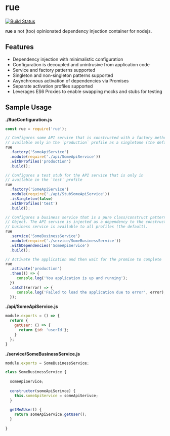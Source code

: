 # rue
[![Build Status](https://travis-ci.org/bemisguided/rue.svg?branch=rewrite-es6)](https://travis-ci.org/bemisguided/rue)

**rue** a not (too) opinionated dependency injection container for nodejs.

## Features

- Dependency injection with minimalistic configuration
- Configuration is decoupled and unintrusive from application code
- Service and factory patterns supported
- Singleton and non-singleton patterns supported
- Asynchronous activation of dependencies via Promises
- Separate activation profiles supported
- Leverages ES6 Proxies to enable swapping mocks and stubs for testing

## Sample Usage

**./RueConfiguration.js**
```javascript 1.7
const rue = require('rue');

// Configures some API service that is constructed with a factory method
// available only in the `production` profile as a singletone (the default)
rue
  .factory('SomeApiService')
  .module(require('./api/SomeApiService'))
  .withProfiles('production')
  .build();

// Configures a test stub for the API service that is only in 
// available in the `test` profile
rue
  .factory('SomeApiService')
  .module(require('./api/StubSomeApiService'))
  .isSingleton(false)
  .withProfiles('test')
  .build();

// Configures a business service that is a pure class/construct pattern 
// Object. The API service is injected as a dependency to the constructor. This
// business service is available to all profiles (the default).
rue
  .service('SomeBusinessService')
  .module(require('./service/SomeBusinessService'))
  .withDependencies('SomeApiService')
  .build();

// Activate the application and then wait for the promise to complete
rue
  .activate('production')
  .then(() => {
     console.log('You application is up and running');
  })
  .catch((error) => {
     console.log('Failed to load the application due to error', error);
  });
```

**./api/SomeApiService.js**
```javascript 1.7
module.exports = () => {
  return {
    getUser: () => {
      return {id: 'userId'};
    }
  };
}
```

**./service/SomeBusinessService.js**
```javascript 1.7
module.exports = SomeBusinessService;

class SomeBusinessService {
  
  someApiService;
  
  constructor(someApiSerivce) {
    this.someApiService = someApiSerivce;
  }
  
  getMeAUser() {
    return someApiService.getUser();
  }
  
}
```